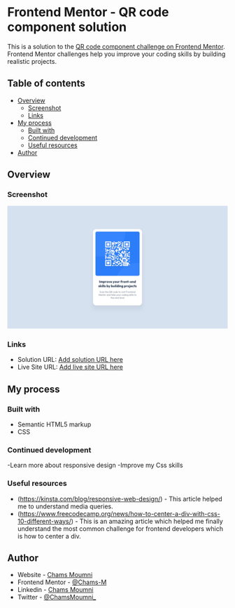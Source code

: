 # Frontend Mentor - QR code component solution

This is a solution to the [QR code component challenge on Frontend Mentor](https://www.frontendmentor.io/challenges/qr-code-component-iux_sIO_H). Frontend Mentor challenges help you improve your coding skills by building realistic projects.

## Table of contents
 
- [Overview](#overview)
  - [Screenshot](#screenshot)
  - [Links](#links)
- [My process](#my-process)
  - [Built with](#built-with)
  - [Continued development](#continued-development)
  - [Useful resources](#useful-resources)
- [Author](#)

## Overview

### Screenshot

![](./design/desktop-design.jpg)

### Links

- Solution URL: [Add solution URL here](https://your-solution-url.com)
- Live Site URL: [Add live site URL here](https://your-live-site-url.com)

## My process

### Built with

- Semantic HTML5 markup
- CSS

### Continued development

-Learn more about responsive design
-Improve my Css skills

### Useful resources

- (https://kinsta.com/blog/responsive-web-design/) - This article helped me to understand media queries.
- (https://www.freecodecamp.org/news/how-to-center-a-div-with-css-10-different-ways/) - This is an amazing article which helped me finally understand the most common challenge for frontend developers which is how to center a div.

## Author

- Website - [Chams Moumni](https://chams-moumni-portfolio.netlify.app/)
- Frontend Mentor - [@Chams-M](https://www.frontendmentor.io/profile/Chams-M)
- Linkedin - [Chams Moumni](https://www.linkedin.com/in/chamsmoumni/)
- Twitter - [@ChamsMoumni\_](https://www.twitter.com/ChamsMoumni_)
